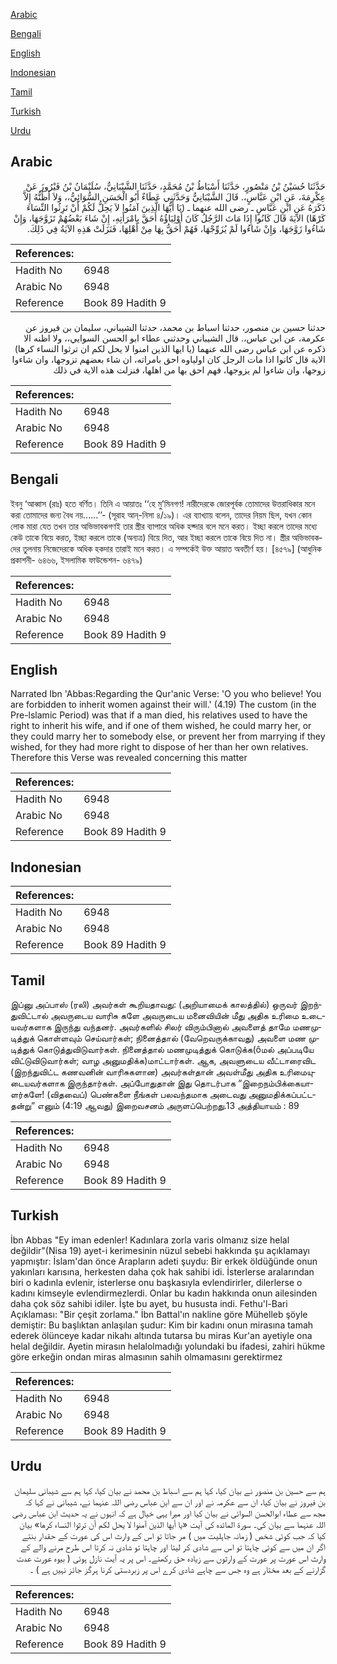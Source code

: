 [Arabic](#arabic)

[Bengali](#bengali)

[English](#english)

[Indonesian](#indonesian)

[Tamil](#tamil)

[Turkish](#turkish)

[Urdu](#urdu)

## Arabic


<div dir="rtl" lang="ar" style={{fontSize:'larger',backgroundColor:'#f8f9fa',padding:20}}>
حَدَّثَنَا حُسَيْنُ بْنُ مَنْصُورٍ، حَدَّثَنَا أَسْبَاطُ بْنُ مُحَمَّدٍ، حَدَّثَنَا الشَّيْبَانِيُّ، سُلَيْمَانُ بْنُ فَيْرُوزَ عَنْ عِكْرِمَةَ، عَنِ ابْنِ عَبَّاسٍ،‏.‏ قَالَ الشَّيْبَانِيُّ وَحَدَّثَنِي عَطَاءٌ أَبُو الْحَسَنِ السُّوَائِيُّ،، وَلاَ أَظُنُّهُ إِلاَّ ذَكَرَهُ عَنِ ابْنِ عَبَّاسٍ ـ رضى الله عنهما ـ ‏(‏يَا أَيُّهَا الَّذِينَ آمَنُوا لاَ يَحِلُّ لَكُمْ أَنْ تَرِثُوا النِّسَاءَ كَرْهًا‏)‏ الآيَةَ قَالَ كَانُوا إِذَا مَاتَ الرَّجُلُ كَانَ أَوْلِيَاؤُهُ أَحَقَّ بِامْرَأَتِهِ، إِنْ شَاءَ بَعْضُهُمْ تَزَوَّجَهَا، وَإِنْ شَاءُوا زَوَّجَهَا، وَإِنْ شَاءُوا لَمْ يُزَوِّجْهَا، فَهُمْ أَحَقُّ بِهَا مِنْ أَهْلِهَا، فَنَزَلَتْ هَذِهِ الآيَةُ فِي ذَلِكَ‏.‏
</div>
<div style={{backgroundColor:'#f8f9fa',padding:20, marginBottom: 10}}><table> <thead> <tr> <th>References:</th> <th></th> </tr> </thead> <tbody><tr><td>Hadith No</td><td>6948</td></tr><tr><td>Arabic No</td><td>6948</td></tr><tr><td>Reference</td><td>Book 89 Hadith 9</td></tr></tbody></table></div>


<div dir="rtl" lang="ar" style={{fontSize:'larger',backgroundColor:'#f8f9fa',padding:20}}>
حدثنا حسين بن منصور، حدثنا اسباط بن محمد، حدثنا الشيباني، سليمان بن فيروز عن عكرمة، عن ابن عباس،. قال الشيباني وحدثني عطاء ابو الحسن السوايي،، ولا اظنه الا ذكره عن ابن عباس رضى الله عنهما (يا ايها الذين امنوا لا يحل لكم ان ترثوا النساء كرها) الاية قال كانوا اذا مات الرجل كان اولياوه احق بامراته، ان شاء بعضهم تزوجها، وان شاءوا زوجها، وان شاءوا لم يزوجها، فهم احق بها من اهلها، فنزلت هذه الاية في ذلك
</div>
<div style={{backgroundColor:'#f8f9fa',padding:20, marginBottom: 10}}><table> <thead> <tr> <th>References:</th> <th></th> </tr> </thead> <tbody><tr><td>Hadith No</td><td>6948</td></tr><tr><td>Arabic No</td><td>6948</td></tr><tr><td>Reference</td><td>Book 89 Hadith 9</td></tr></tbody></table></div>

## Bengali


<div dir="ltr" lang="bn" style={{fontSize:'larger',backgroundColor:'#f8f9fa',padding:20}}>
ইবনু ‘আব্বাস (রাঃ) হতে বর্ণিত। তিনি এ আয়াতঃ ‘‘হে মু’মিনগণ! নারীদেরকে জোরপূর্বক তোমাদের উত্তরাধিকার মনে করা তোমাদের জন্য বৈধ নয়......’’- (সূরাহ আন্-নিসা ৪/১৯)। এর ব্যাখ্যায় বলেন, তাদের নিয়ম ছিল, যখন কোন লোক মারা যেত তখন তার অভিভাবকগণই তার স্ত্রীর ব্যাপারে অধিক হক্দার বলে মনে করত। ইচ্ছা করলে তাদের মধ্যে কেউ তাকে বিয়ে করত, ইচ্ছা করলে তাকে (অন্যত্র) বিয়ে দিত, আর ইচ্ছা করলে তাকে বিয়ে দিত না। স্ত্রীর অভিভাবকদের তুলনায় নিজেদেরকে অধিক হকদার তারাই মনে করত। এ সম্পর্কেই উক্ত আয়াত অবতীর্ণ হয়। [৪৫৭৯] (আধুনিক প্রকাশনী- ৬৪৬৬, ইসলামিক ফাউন্ডেশন- ৬৪৭৯)
</div>
<div style={{backgroundColor:'#f8f9fa',padding:20, marginBottom: 10}}><table> <thead> <tr> <th>References:</th> <th></th> </tr> </thead> <tbody><tr><td>Hadith No</td><td>6948</td></tr><tr><td>Arabic No</td><td>6948</td></tr><tr><td>Reference</td><td>Book 89 Hadith 9</td></tr></tbody></table></div>

## English


<div dir="ltr" lang="en" style={{fontSize:'larger',backgroundColor:'#f8f9fa',padding:20}}>
Narrated Ibn 'Abbas:Regarding the Qur'anic Verse: 'O you who believe! You are forbidden to inherit women against their will.' (4.19) The custom (in the Pre-lslamic Period) was that if a man died, his relatives used to have the right to inherit his wife, and if one of them wished, he could marry her, or they could marry her to somebody else, or prevent her from marrying if they wished, for they had more right to dispose of her than her own relatives. Therefore this Verse was revealed concerning this matter
</div>
<div style={{backgroundColor:'#f8f9fa',padding:20, marginBottom: 10}}><table> <thead> <tr> <th>References:</th> <th></th> </tr> </thead> <tbody><tr><td>Hadith No</td><td>6948</td></tr><tr><td>Arabic No</td><td>6948</td></tr><tr><td>Reference</td><td>Book 89 Hadith 9</td></tr></tbody></table></div>

## Indonesian


<div dir="ltr" lang="id" style={{fontSize:'larger',backgroundColor:'#f8f9fa',padding:20}}>

</div>
<div style={{backgroundColor:'#f8f9fa',padding:20, marginBottom: 10}}><table> <thead> <tr> <th>References:</th> <th></th> </tr> </thead> <tbody><tr><td>Hadith No</td><td>6948</td></tr><tr><td>Arabic No</td><td>6948</td></tr><tr><td>Reference</td><td>Book 89 Hadith 9</td></tr></tbody></table></div>

## Tamil


<div dir="ltr" lang="ta" style={{fontSize:'larger',backgroundColor:'#f8f9fa',padding:20}}>
இப்னு அப்பாஸ் (ரலி) அவர்கள் கூறியதாவது: (அறியாமைக் காலத்தில்) ஒருவர் இறந்துவிட்டால் அவருடைய வாரிசு களே அவருடைய மனைவியின் மீது அதிக உரிமை உடையவர்களாக இருந்து வந்தனர். அவர்களில் சிலர் விரும்பினால் அவளைத் தாமே மணமுடித்துக் கொள்ளவும் செய்வார்கள்; நினைத்தால் (வேறெவருக்காவது) அவளை மண முடித்துக் கொடுத்துவிடுவார்கள். நினைத்தால் மணமுடித்துக் கொடுக்க(ôமல் அப்படியே விட்டுவிடுவார்கள்; வாழ அனுமதிக்க)மாட்டார்கள். ஆக, அவளுடைய வீட்டாரைவிட (இறந்துவிட்ட கணவனின் வாரிசுகளான) அவர்கள்தான் அவள்மீது அதிக உரிமையுடையவர்களாக இருந்தார்கள். அப்போதுதான் இது தொடர்பாக “இறைநம்பிக்கையாளர்களே! (விதவைப்) பெண்களை நீங்கள் பலவந்தமாக அடைவது அனுமதிக்கப்பட்டதன்று” எனும் (4:19 ஆவது) இறைவசனம் அருளப்பெற்றது.13 அத்தியாயம் : 89
</div>
<div style={{backgroundColor:'#f8f9fa',padding:20, marginBottom: 10}}><table> <thead> <tr> <th>References:</th> <th></th> </tr> </thead> <tbody><tr><td>Hadith No</td><td>6948</td></tr><tr><td>Arabic No</td><td>6948</td></tr><tr><td>Reference</td><td>Book 89 Hadith 9</td></tr></tbody></table></div>

## Turkish


<div dir="ltr" lang="tr" style={{fontSize:'larger',backgroundColor:'#f8f9fa',padding:20}}>
İbn Abbas "Ey iman edenler! Kadınlara zorla varis olmanız size helal değildir"(Nisa 19) ayet-i kerimesinin nüzul sebebi hakkında şu açıklamayı yapmıştır: İslam'dan önce Arapların adeti şuydu: Bir erkek öldüğünde onun yakınları karısına, herkesten daha çok hak sahibi idi. İsterlerse aralarından biri o kadınla evlenir, isterlerse onu başkasıyla evlendirirler, dilerlerse o kadını kimseyle evlendirmezlerdi. Onlar bu kadın hakkında onun ailesinden daha çok söz sahibi idiler. İşte bu ayet, bu hususta indi. Fethu'l-Bari Açıklaması: "Bir çeşit zorlama." İbn Battal'ın nakline göre Mühelleb şöyle demiştir: Bu başlıktan anlaşılan şudur: Kim bir kadını onun mirasına tamah ederek ölünceye kadar nikahı altında tutarsa bu miras Kur'an ayetiyle ona helal değildir. Ayetin mirasın helalolmadığı yolundaki bu ifadesi, zahiri hükme göre erkeğin ondan miras almasının sahih olmamasını gerektirmez
</div>
<div style={{backgroundColor:'#f8f9fa',padding:20, marginBottom: 10}}><table> <thead> <tr> <th>References:</th> <th></th> </tr> </thead> <tbody><tr><td>Hadith No</td><td>6948</td></tr><tr><td>Arabic No</td><td>6948</td></tr><tr><td>Reference</td><td>Book 89 Hadith 9</td></tr></tbody></table></div>

## Urdu


<div dir="rtl" lang="ur" style={{fontSize:'larger',backgroundColor:'#f8f9fa',padding:20}}>
ہم سے حسین بن منصور نے بیان کیا، کہا ہم سے اسباط بن محمد نے بیان کیا، کہا ہم سے شیبانی سلیمان بن فیروز نے بیان کیا، ان سے عکرمہ نے اور ان سے ابن عباس رضی اللہ عنہما نے، شیبانی نے کہا کہ مجھ سے عطاء ابوالحسن السوائی نے بیان کیا اور میرا یہی خیال ہے کہ انہوں نے یہ حدیث ابن عباس رضی اللہ عنہما سے بیان کی۔ سورۃ المائدہ کی آیت «يا أيها الذين آمنوا لا يحل لكم أن ترثوا النساء كرها‏» بیان کیا کہ جب کوئی شخص ( زمانہ جاہلیت میں ) مر جاتا تو اس کے وارث اس کی عورت کے حقدار بنتے اگر ان میں سے کوئی چاہتا تو اس سے شادی کر لیتا اور چاہتا تو شادی نہ کرتا اس طرح مرنے والے کے وارث اس عورت پر عورت کے وارثوں سے زیادہ حق رکھتے۔ اس پر یہ آیت نازل ہوئی ( بیوہ عورت عدت گزارنے کے بعد مختار ہے وہ جس سے چاہے شادی کرے اس پر زبردستی کرنا ہرگز جائز نہیں ہے ) ۔
</div>
<div style={{backgroundColor:'#f8f9fa',padding:20, marginBottom: 10}}><table> <thead> <tr> <th>References:</th> <th></th> </tr> </thead> <tbody><tr><td>Hadith No</td><td>6948</td></tr><tr><td>Arabic No</td><td>6948</td></tr><tr><td>Reference</td><td>Book 89 Hadith 9</td></tr></tbody></table></div>